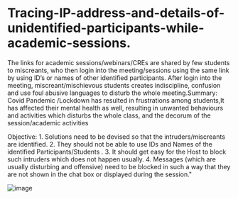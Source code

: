 # Tracing-IP-address-and-details-of-unidentified-participants-while-academic-sessions.

The links for academic sessions/webinars/CREs are shared by few students to miscreants, who then login into the meeting/sessions using the same link by using ID’s or names of other identified participants. After login into the meeting, miscreant/mischievous students creates indiscipline, confusion and use foul abusive languages to disturb the whole meeting.Summary: Covid Pandemic /Lockdown has resulted in frustrations among students,It has affected their mental health as well, resulting in unwanted behaviours and activities which disturbs the whole class, and the decorum of the session/academic activities

Objective: 1. Solutions need to be devised so that the intruders/miscreants are identified. 2. They should not be able to use IDs and Names of the identified Participants/Students . 3. It should get easy for the Host to block such intruders which does not happen usually. 4. Messages (which are usually disturbing and offensive) need to be blocked in such a way that they are not shown in the chat box or displayed during the session."


![image](https://user-images.githubusercontent.com/58129139/201273396-8f2af14a-14c2-4fc6-ae9b-a748b6e7201d.png)
